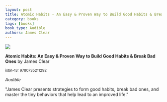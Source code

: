 ```yaml
---
layout: post
title: Atomic Habits - An Easy & Proven Way to Build Good Habits & Break Bad Ones
category: books
tags: [books]
book_type: Audible
authors: James Clear
---
```


<img src="http://books.google.com/books/content?id=lFhbDwAAQBAJ&printsec=frontcover&img=1&zoom=1&edge=curl&source=gbs_api"/>

**Atomic Habits: An Easy & Proven Way to Build Good Habits & Break Bad Ones** by James Clear

<sup>isbn-13: 9780735211292</sup>

*Audible*

"James Clear presents strategies to form good habits, break bad ones, and
master the tiny behaviors that help lead to an improved life."